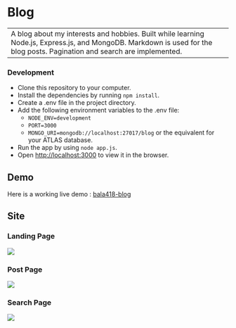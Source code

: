 # Blog
<table>
<tr>
<td>
  A blog about my interests and hobbies. Built while learning Node.js, Express.js, and MongoDB. Markdown is used for the blog posts. Pagination and search are implemented.
</td>
</tr>
</table>

### Development
- Clone this repository to your computer.
- Install the dependencies by running `npm install`.
- Create a .env file in the project directory.
- Add the following environment variables to the .env file:
  - `NODE_ENV=development`
  - `PORT=3000`
  - `MONGO_URI=mongodb://localhost:27017/blog` or the equivalent for your ATLAS database.
- Run the app by using `node app.js`.
- Open [http://localhost:3000](http://localhost:3000) to view it in the browser.

## Demo
Here is a working live demo :  [bala418-blog]([https://bala418-blog.up.railway.app/](https://bala418-blog.cyclic.cloud/))

## Site

### Landing Page

![](https://imgur.com/JfFSoGf.jpg)

### Post Page

![](https://imgur.com/FSL6EnR.jpg)

### Search Page

![](https://imgur.com/rqoTZgO.jpg)
